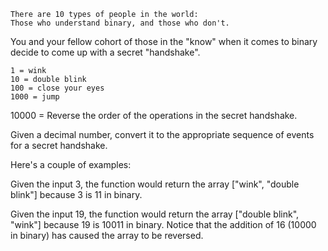 

    There are 10 types of people in the world: 
    Those who understand binary, and those who don't.

You and your fellow cohort of those in the "know" when it comes to binary decide to come up with a secret "handshake".

    1 = wink
    10 = double blink
    100 = close your eyes
    1000 = jump


10000 = Reverse the order of the operations in the secret handshake.

Given a decimal number, convert it to the appropriate sequence of events for a secret handshake.

Here's a couple of examples:

Given the input 3, the function would return the array ["wink", "double blink"] because 3 is 11 in binary.

Given the input 19, the function would return the array ["double blink", "wink"] because 19 is 10011 in binary. Notice that the addition of 16 (10000 in binary) has caused the array to be reversed.